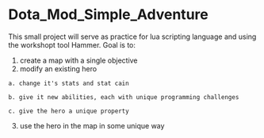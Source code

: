 # Dota_Mod_Simple_Adventure
This small project will serve as practice for lua scripting language and using the workshopt tool Hammer. Goal is to:
  1. create a map with a single objective
  2. modify an existing hero 
    
    a. change it's stats and stat cain
    
    b. give it new abilities, each with unique programming challenges
    
    c. give the hero a unique property
  3. use the hero in the map in some unique way
